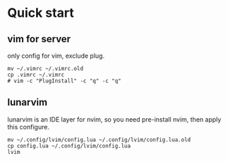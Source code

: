 # Quick start

## vim for server
only config for vim, exclude plug.

```shell
mv ~/.vimrc ~/.vimrc.old
cp .vimrc ~/.vimrc
# vim -c "PlugInstall" -c "q" -c "q"
```


## lunarvim 
lunarvim is an IDE layer for nvim, so you need pre-install nvim, then apply this configure.

```shell
mv ~/.config/lvim/config.lua ~/.config/lvim/config.lua.old
cp config.lua ~/.config/lvim/config.lua
lvim
```

